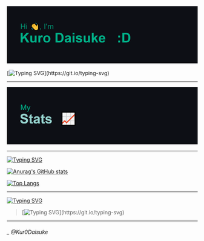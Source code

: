 <img src="https://github.com/Kur0Daisuke/Kur0Daisuke/blob/0d7edc41ba4c00858fc5ef9456baec048f6d7ea8/header.png" alt="just a programmer">

[![Typing SVG](https://readme-typing-svg.herokuapp.com?font=Fira+Code&duration=3000&pause=500&color=00F7AB&multiline=true&width=750&height=200&lines=%F0%9F%94%AD+I%E2%80%99m+currently+working+on+my+Unity+Game+Developments;%F0%9F%8C%B1+I%E2%80%99m+currently+learning+Unity+Game+Development+and..+Python;%F0%9F%91%AF+I%E2%80%99m+looking+to+collaborate+on+Javascript+projects;%F0%9F%A4%94+I%E2%80%99m+looking+for+help+with+my+financial+statement;%F0%9F%92%AC+Ask+me+about+how+I+code;%F0%9F%98%84+Pronouns%3A+He;%E2%9A%A1+Fun+fact%3A+The+more+you+code%2C+The+more+you+suffer.)](https://git.io/typing-svg)

____
<img src="https://github.com/Kur0Daisuke/Kur0Daisuke/blob/b3624ae1ef046a2b418ce1ccf46fcbf28feaf609/download%20(1).png" alt="My Stats">

___

[![Typing SVG](https://readme-typing-svg.demolab.com?font=Fira+Code&pause=1000&color=01F7B8&width=500&lines=My+Stats+(+My+hardworks+%3A%3C+))](https://git.io/typing-svg)

[![Anurag's GitHub stats](https://github-readme-stats.vercel.app/api?username=Kur0Daisuke&theme=gotham&show_icons=true&hide_border=true)](https://github.com/anuraghazra/github-readme-stats)

[![Top Langs](https://github-readme-stats.vercel.app/api/top-langs/?username=Kur0Daisuke&theme=gotham&layout=compact&show_icons=true&hide_border=true)](https://github.com/anuraghazra/github-readme-stats)

____

[![Typing SVG](https://readme-typing-svg.demolab.com?font=Fira+Code&pause=1000&color=01F7B8&width=500&lines=How+you+can+reach+me+!+%E2%AD%90)](https://git.io/typing-svg)
> [![Typing SVG](https://readme-typing-svg.demolab.com?font=Fira+Code&size=30&duration=2000&pause=100&color=01F7B8&multiline=true&width=600&height=200&lines=Discord+-+Kuro+Daisuke%235401;Telegram+-+%40Kur0Dev;More+Later!;.......)](https://git.io/typing-svg)

____

<h6>_ @Kur0Daisuke</h6>

